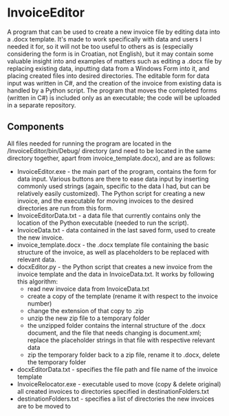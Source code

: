 # InvoiceEditor

A program that can be used to create a new invoice file by editing data into a .docx template. It's made to work specifically with data and users I needed it for, so it will not be too useful to others as is (especially considering the form is in Croatian, not English), but it may contain some valuable insight into and examples of matters such as editing a .docx file by replacing existing data, inputting data from a Windows Form into it, and placing created files into desired directories. The editable form for data input was written in C#, and the creation of the invoice from existing data is handled by a Python script. The program that moves the completed forms (written in C#) is included only as an executable; the code will be uploaded in a separate repository.

## Components

All files needed for running the program are located in the /InvoiceEditor/bin/Debug/ directory (and need to be located in the same directory together, apart from invoice_template.docx), and are as follows:

- InvoiceEditor.exe - the main part of the program, contains the form for data input. Various buttons are there to ease data input by inserting commonly used strings (again, specific to the data I had, but can be relatively easily customized). The Python script for creating a new invoice, and the executable for moving invoices to the desired directories are run from this form.
- InvoiceEditorData.txt - a data file that currently contains only the location of the Python executable (needed to run the script).
- InvoiceData.txt - data contained in the last saved form, used to create the new invoice.
- invoice_template.docx - the .docx template file containing the basic structure of the invoice, as well as placeholders to be replaced with relevant data.
- docxEditor.py - the Python script that creates a new invoice from the invoice template and the data in InvoiceData.txt. It works by following this algorithm:
  - read new invoice data from InvoiceData.txt
  - create a copy of the template (rename it with respect to the invoice number)
  - change the extension of that copy to .zip
  - unzip the new zip file to a temporary folder
  - the unzipped folder contains the internal structure of the .docx document, and the file that needs changing is document.xml; replace the placeholder strings in that file with respective relevant data
  - zip the temporary folder back to a zip file, rename it to .docx, delete the temporary folder
- docxEditorData.txt - specifies the file path and file name of the invoice template
- InvoiceRelocator.exe - executable used to move (copy & delete original) all created invoices to directories specified in destinationFolders.txt
- destinationFolders.txt -  specifies a list of directories the new invoices are to be moved to
